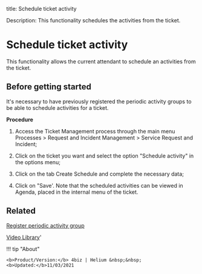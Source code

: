 title:  Schedule ticket activity
 
Description: This functionality schedules the activities from the ticket.
 
# Schedule ticket activity

This functionality allows the current attendant to schedule an activities from the ticket.

## Before getting started

It's necessary to have previously registered the periodic activity groups to be able to schedule activities for a ticket.

**Procedure**

1.	Access the Ticket Management process through the main menu Processes > Request and Incident Management > Service Request and Incident;

2.	Click on the ticket you want and select the option "Schedule activity" in the options menu;

3.	Click on the tab Create Schedule and complete the necessary data;

4.	Click on "Save'. Note that the scheduled activities can be viewed in Agenda, placed in the internal menu of the ticket.


Related
-----------

[Register periodic activity group](/en-us/4biz-helium/additional-features/automation-of-operation/configuration/periodic-activity-group.html)

<i class='fa fa-youtube-play  fa-2x' style='color:#97ce17;vertical-align: middle;'> </i> [Video Library](https://www.youtube.com/playlist?list=PLB5qK2uzf2RNrJnhiXj3dbmgsm9-quhfz)'

!!! tip "About"

    <b>Product/Version:</b> 4biz | Helium &nbsp;&nbsp;
    <b>Updated:</b>11/03/2021

